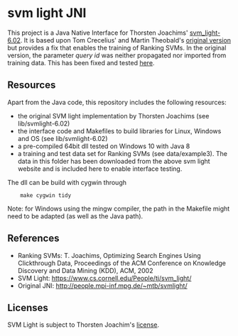 # svm light JNI

This project is a Java Native Interface for Thorsten Joachims' [svm_light-6.02](https://www.cs.cornell.edu/People/tj/svm_light/).
It is based upon Tom Crecelius' and Martin Theobald's [original version](http://people.mpi-inf.mpg.de/~mtb/svmlight/) but provides a fix that enables
the training of Ranking SVMs. 
In the original version, the parameter _query id_ was neither propagated nor imported from training data.
This has been fixed and tested [here](SVMLightInterface.test).

## Resources
Apart from the Java code, this repository includes the following resources:

* the original SVM light implementation by Thorsten Joachims (see lib/svmlight-6.02)
* the interface code and Makefiles to build libraries for Linux, Windows and OS (see lib/svmlight-6.02)
* a pre-compiled 64bit dll tested on Windows 10 with Java 8   
* a training and test data set for Ranking SVMs (see data/example3). The data in this folder has been downloaded from the above svm light website and is included here to enable interface testing.

The dll can be build with cygwin through
```
    make cygwin tidy
```
Note: for Windows using the mingw compiler, the path in the Makefile might need to be adapted (as well as the Java path).


## References
* Ranking SVMs: T. Joachims, Optimizing Search Engines Using Clickthrough Data, Proceedings of the ACM Conference on Knowledge Discovery and Data Mining (KDD), ACM, 2002
* SVM Light: https://www.cs.cornell.edu/People/tj/svm_light/
* Original JNI: http://people.mpi-inf.mpg.de/~mtb/svmlight/

## Licenses
SVM Light is subject to Thorsten Joachim's [license](LICENSE.txt).

